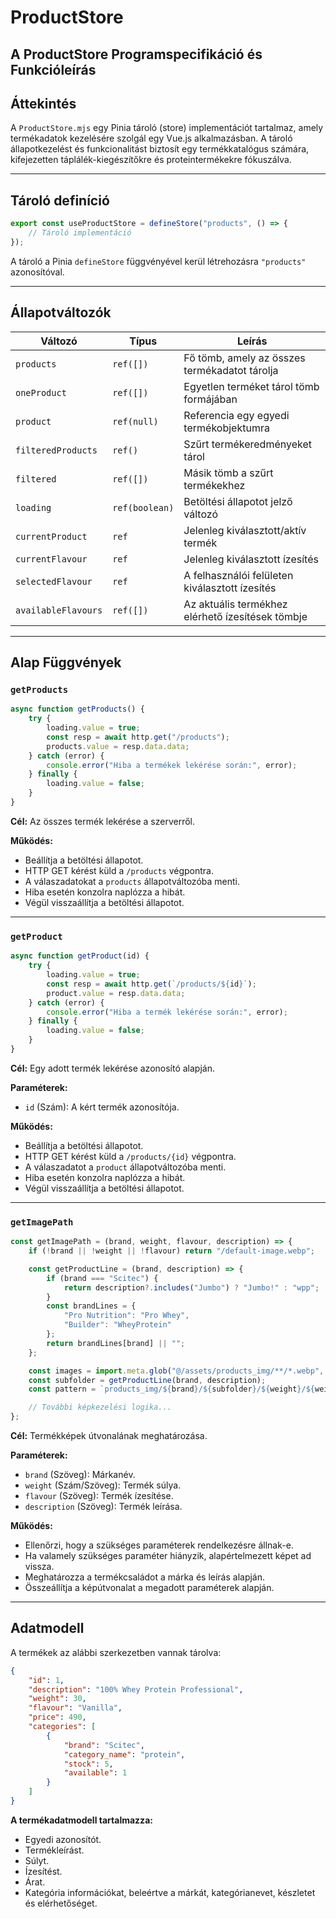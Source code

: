 # ProductStore

## A ProductStore Programspecifikáció és Funkcióleírás

## Áttekintés

A `ProductStore.mjs` egy Pinia tároló (store) implementációt tartalmaz, amely termékadatok kezelésére szolgál egy Vue.js alkalmazásban. A tároló állapotkezelést és funkcionalitást biztosít egy termékkatalógus számára, kifejezetten táplálék-kiegészítőkre és proteintermékekre fókuszálva.

---

## Tároló definíció

```javascript
export const useProductStore = defineStore("products", () => {
    // Tároló implementáció
});
```

A tároló a Pinia `defineStore` függvényével kerül létrehozásra `"products"` azonosítóval.

---

## Állapotváltozók

| **Változó**          | **Típus**      | **Leírás**                                   |
|-----------------------|----------------|---------------------------------------------|
| `products`           | `ref([])`      | Fő tömb, amely az összes termékadatot tárolja |
| `oneProduct`         | `ref([])`      | Egyetlen terméket tárol tömb formájában      |
| `product`            | `ref(null)`    | Referencia egy egyedi termékobjektumra       |
| `filteredProducts`   | `ref()`        | Szűrt termékeredményeket tárol               |
| `filtered`           | `ref([])`      | Másik tömb a szűrt termékekhez               |
| `loading`            | `ref(boolean)` | Betöltési állapotot jelző változó            |
| `currentProduct`     | `ref`          | Jelenleg kiválasztott/aktív termék           |
| `currentFlavour`     | `ref`          | Jelenleg kiválasztott ízesítés               |
| `selectedFlavour`    | `ref`          | A felhasználói felületen kiválasztott ízesítés |
| `availableFlavours`  | `ref([])`      | Az aktuális termékhez elérhető ízesítések tömbje |

---

## Alap Függvények

### `getProducts`

```javascript
async function getProducts() {
    try {
        loading.value = true;
        const resp = await http.get("/products");
        products.value = resp.data.data;
    } catch (error) {
        console.error("Hiba a termékek lekérése során:", error);
    } finally {
        loading.value = false;
    }
}
```

**Cél:** Az összes termék lekérése a szerverről.

**Működés:**
- Beállítja a betöltési állapotot.
- HTTP GET kérést küld a `/products` végpontra.
- A válaszadatokat a `products` állapotváltozóba menti.
- Hiba esetén konzolra naplózza a hibát.
- Végül visszaállítja a betöltési állapotot.

---

### `getProduct`

```javascript
async function getProduct(id) {
    try {
        loading.value = true;
        const resp = await http.get(`/products/${id}`);
        product.value = resp.data.data;
    } catch (error) {
        console.error("Hiba a termék lekérése során:", error);
    } finally {
        loading.value = false;
    }
}
```

**Cél:** Egy adott termék lekérése azonosító alapján.

**Paraméterek:**
- `id` (Szám): A kért termék azonosítója.

**Működés:**
- Beállítja a betöltési állapotot.
- HTTP GET kérést küld a `/products/{id}` végpontra.
- A válaszadatot a `product` állapotváltozóba menti.
- Hiba esetén konzolra naplózza a hibát.
- Végül visszaállítja a betöltési állapotot.

---

### `getImagePath`

```javascript
const getImagePath = (brand, weight, flavour, description) => {
    if (!brand || !weight || !flavour) return "/default-image.webp";

    const getProductLine = (brand, description) => {
        if (brand === "Scitec") {
            return description?.includes("Jumbo") ? "Jumbo!" : "wpp";
        }
        const brandLines = {
            "Pro Nutrition": "Pro Whey",
            "Builder": "WheyProtein"
        };
        return brandLines[brand] || "";
    };

    const images = import.meta.glob("@/assets/products_img/**/*.webp", { eager: true });
    const subfolder = getProductLine(brand, description);
    const pattern = `products_img/${brand}/${subfolder}/${weight}/${weight}_${flavour}.webp`;

    // További képkezelési logika...
};
```

**Cél:** Termékképek útvonalának meghatározása.

**Paraméterek:**
- `brand` (Szöveg): Márkanév.
- `weight` (Szám/Szöveg): Termék súlya.
- `flavour` (Szöveg): Termék ízesítése.
- `description` (Szöveg): Termék leírása.

**Működés:**
- Ellenőrzi, hogy a szükséges paraméterek rendelkezésre állnak-e.
- Ha valamely szükséges paraméter hiányzik, alapértelmezett képet ad vissza.
- Meghatározza a termékcsaládot a márka és leírás alapján.
- Összeállítja a képútvonalat a megadott paraméterek alapján.

---

## Adatmodell

A termékek az alábbi szerkezetben vannak tárolva:

```json
{
    "id": 1,
    "description": "100% Whey Protein Professional",
    "weight": 30,
    "flavour": "Vanilla",
    "price": 490,
    "categories": [
        {
            "brand": "Scitec",
            "category_name": "protein",
            "stock": 5,
            "available": 1
        }
    ]
}
```

**A termékadatmodell tartalmazza:**
- Egyedi azonosítót.
- Termékleírást.
- Súlyt.
- Ízesítést.
- Árat.
- Kategória információkat, beleértve a márkát, kategórianevet, készletet és elérhetőséget.
